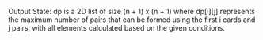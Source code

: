 Output State: dp is a 2D list of size (n + 1) x (n + 1) where dp[i][j] represents the maximum number of pairs that can be formed using the first i cards and j pairs, with all elements calculated based on the given conditions.